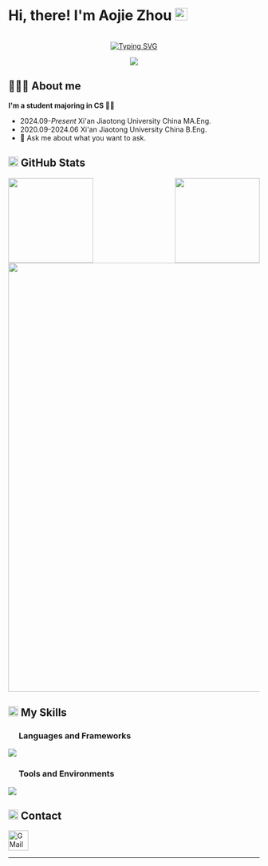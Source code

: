 
<!--
**thunderbolt-fire/thunderbolt-fire** is a ✨ _special_ ✨ repository because its `README.md` (this file) appears on your GitHub profile.

Here are some ideas to get you started:

- 🔭 I’m currently working on ...
- 🌱 I’m currently learning ...
- 👯 I’m looking to collaborate on ...
- 🤔 I’m looking for help with ...
- 💬 Ask me about ...
- 📫 How to reach me: ...
- 😄 Pronouns: ...
- ⚡ Fun fact: ...
-->
# Hi, there! I'm Aojie Zhou <img src="https://user-images.githubusercontent.com/71177584/204090535-8da76dcf-df5e-44aa-a9e4-f658f051dcff.gif" width="25px" />
<p align="center">
  <br/>
 <a href="https://git.io/typing-svg"><img src="https://readme-typing-svg.demolab.com?font=Merienda&size=25&pause=1000&center=true&vCenter=true&random=false&width=435&lines=thunderbolt-fire" alt="Typing SVG" /></a>
</p>

<p align="center">
  <img src="https://komarev.com/ghpvc/?username=thunderbolt-fire&color=blue&style=for-the-badge" />
</p>



## 👨🏻‍💻 About me

**I'm a student majoring in CS 👨‍🎓**

- 2024.09-*Present* Xi'an Jiaotong University China MA.Eng.
- 2020.09-2024.06 Xi'an Jiaotong University China B.Eng.
- 💬 Ask me about what you want to ask.


## <img src="https://media.giphy.com/media/WUlplcMpOCEmTGBtBW/giphy.gif" height="20" /> GitHub Stats

<p align="center" width="860" /> 
  <img align="left" src="https://github-readme-stats.vercel.app/api?username=thunderbolt-fire&show_icons=true&theme=default&hide_border=true&include_all_commits=true&count_private=true" height="170" />
  <img align="right" src="https://github-readme-stats.vercel.app/api/top-langs/?username=thunderbolt-fire&theme=default&layout=compact&hide_border=true&langs_count=5&hide=makefile,cmake" height="170" />
</p>
<p align="center"> 
  <img src="https://github-profile-trophy.vercel.app/?username=thunderbolt-fire&theme=flat&column=-1&no-frame=true" width="860"/>
</p>

## <img src="https://img.icons8.com/dusk/64/null/development-skill.png" height="20" /> My Skills

### <img src="https://img.icons8.com/dusk/64/null/program.png" height="17" /> Languages and Frameworks

<p align="left"> 
  <img src="https://skillicons.dev/icons?i=cpp,py,pytorch,html,js,css,flask,vue,md,latex&theme=light&perline=20" />
</p>

### <img src="https://img.icons8.com/dusk/64/null/maintenance.png" height="17" /> Tools and Environments

<p align="left"> 
  <img src="https://skillicons.dev/icons?i=arduino,docker,git,github,linux,matlab,obsidian,nodejs,&theme=light&perline=20" />
</p>


## <img src="https://img.icons8.com/dusk/64/null/share-2.png" height="20" /> Contact

<a href="mailto:zaj820876325@gmail.com" target="_blank"><img alt="GMail" title="GMail" src="https://img.icons8.com/dusk/64/null/gmail.png" width="40"></a>


---
